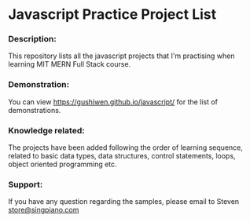 # Javascript Practice Project List

### Description:
This repository lists all the javascript projects that I'm practising when learning MIT MERN Full Stack course.

### Demonstration:
You can view https://gushiwen.github.io/javascript/ for the list of demonstrations.

### Knowledge related:
The projects have been added following the order of learning sequence, 
related to basic data types, data structures, control statements, loops, object oriented programming etc.

### Support:
If you have any question regarding the samples, please email to Steven store@singpiano.com
